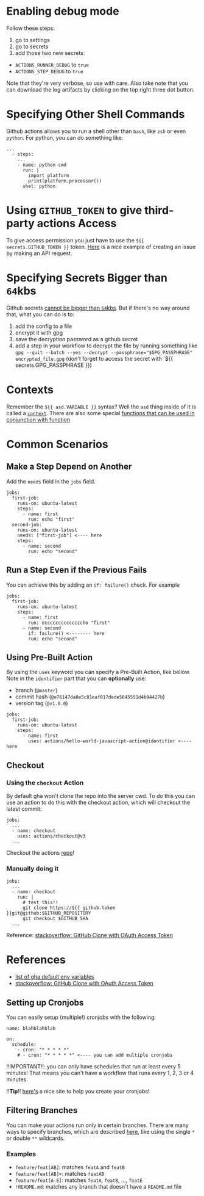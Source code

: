 # Enabling debug mode

Follow these steps:

1. go to settings
2. go to secrets
3. add those two new secrets: 
  - `ACTIONS_RUNNER_DEBUG` to `true`
  - `ACTIONS_STEP_DEBUG` to `true`

Note that they're very verbose, so use with care. Also take note that you can download the log artifacts by clicking on the top right three dot button.

# Specifying Other Shell Commands

Github actions allows you to run a shell other than `bash`, like `zsh` or even `python`. For python, you can do something like:

```
...
  - steps: 
    ...
    - name: python cmd
      run: |
        import platform
        print(platform.processor())
      shel: python
```

# Using `GITHUB_TOKEN` to give third-party actions Access

To give access permission you just have to use the `${{ secrets.GITHUB_TOKEN }}` token. [Here](https://docs.github.com/en/actions/security-guides/automatic-token-authentication#example-2-calling-the-rest-api) is a nice example of creating an issue by making an API request.

# Specifying Secrets Bigger than `64`kbs

Github secrets [cannot be bigger than `64`kbs](https://docs.github.com/en/actions/security-guides/encrypted-secrets). But if there's no way around that, what you can do is to:

1. add the config to a file
2. encrypt it with gpg
3. save the decryption password as a github secret
4. add a step in your workflow to decrypt the file by running something like `gpg --quit --batch --yes --decrypt --passphrase="$GPG_PASSPHRASE" encrypted_file.gpg` (don't forget to access the secret with `${{ secrets.GPG_PASSPHRASE }})

# Contexts

Remember the `${{ asd.VARIABLE }}` syntax? Well the `asd` thing inside of it is called a [`context`](https://docs.github.com/en/actions/learn-github-actions/contexts). There are also some special [functions that can be used in conjunction with function](https://docs.github.com/en/actions/learn-github-actions/expressions#functions)

# Common Scenarios

## Make a Step Depend on Another

Add the `needs` field in the `jobs` field.

```
jobs:
  first-job:
    runs-on: ubuntu-latest
    steps:
      - name: first
        run: echo "first"
  second-job:
    runs-on: ubuntu-latest
    needs: ["first-job"] <---- here
    steps:
      - name: second
        run: echo "second"
```

## Run a Step Even if the Previous Fails

You can achieve this by adding an `if: failure()` check. For example

```
jobs:
  first-job:
    runs-on: ubuntu-latest
    steps:
      - name: first
        run: eccccccccccccccho "first"
      - name: second
        if: failure() <-------- here
        run: echo "second"
```

## Using Pre-Built Action

By using the `uses` keyword you can specify a Pre-Built Action, like bellow. Note in the `identifier` part that you can **optionally** use:

- branch (`@master`)
- commit hash (`@e76147da8e5c81eaf017dede5645551d4b94427b`)
- version tag (`@v1.0.0`)

```
jobs:
  first-job:
    runs-on: ubuntu-latest
    steps:
      - name: first
        uses: actions/hello-world-javascript-action@identifier <---- here
```

## Checkout

### Using the `checkout` Action

By default gha won't clone the repo into the server cwd. To do this you can use an action to do this with the checkout action, which will checkout the latest commit:

```
jobs:
  ...
  - name: checkout
    uses: actions/checkout@v3
  ...
```

Checkout the actions [repo](https://github.com/actions/checkout#usage)!

### Manually doing it

```
jobs:
  ...
  - name: checkout
    run: |
      # test this!!
      git clone https://${{ github.token }}git@github:$GITHUB_REPOSITORY
      git checkout $GITHUB_SHA
  ...
```

Reference: [stackoverflow: GitHub Clone with OAuth Access Token](https://stackoverflow.com/a/66156992)
# References

- [list of gha default env variables](https://docs.github.com/en/actions/learn-github-actions/environment-variables#default-environment-variables)
- [stackoverflow: GitHub Clone with OAuth Access Token](https://stackoverflow.com/a/66156992)

## Setting up Cronjobs

You can easily setup (multiple!) cronjobs with the following:

```
name: blahblahblah

on:
  schedule:
    - cron: "* * * * *"
    # - cron: "* * * * *" <---- you can add multiple cronjobs
```

!!IMPORTANT!!: you can only have schedules that run at least every 5 minutes! That means you can't have a workflow that runs every 1, 2, 3 or 4 minutes.

!!**Tip**!! [here's](https://crontab.guru) a nice site to help you create your cronjobs!
## Filtering Branches

You can make your actions run only in certain branches. There are many ways to specify branches, which are described [here](https://help.github.com/en/actions/automating-your-workflow-with-github-actions/workflow-syntax-for-github-actions#filter-pattern-cheat-sheet), like using the single `*` or double `**` wildcards.

### Examples

- `feature/feat[AB]`: matches `featA` and `featB`
- `feature/feat[AB]+`: matches `featAB`
- `feature/feat[A-E]`: matches `featA`, `featB`, ..., `featE`
- `!README.md`: matches any branch that doesn't have a `README.md` file
